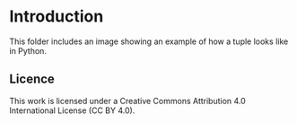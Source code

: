 # Introduction
This folder includes an image showing an example of how a tuple looks like in Python.

## Licence
This work is licensed under a Creative Commons Attribution 4.0 International License (CC BY 4.0).
